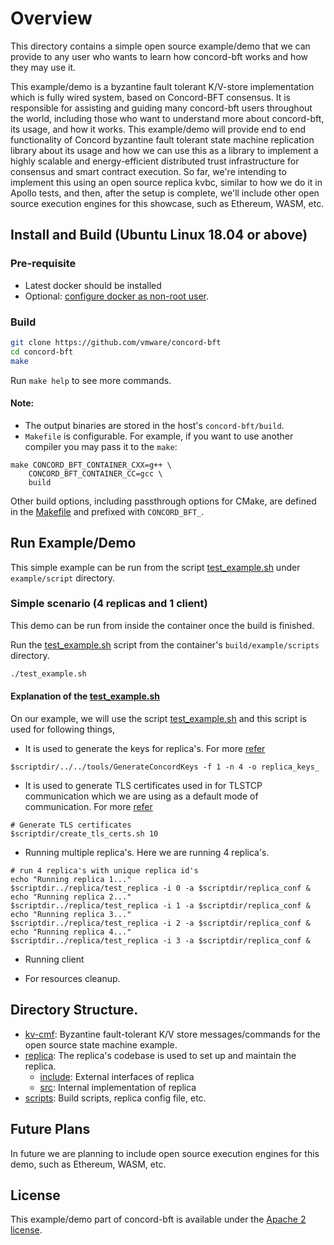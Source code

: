 # Overview
This directory contains a simple open source example/demo that we can provide to any user who wants to learn how concord-bft works and how they may use it. 

This example/demo is a byzantine fault tolerant K/V-store implementation which is fully wired system, based on Concord-BFT consensus. It is responsible for assisting and guiding many concord-bft users throughout the world, including those who want to understand more about concord-bft, its usage, and how it works. 
This example/demo will provide end to end functionality of Concord byzantine fault tolerant state machine replication library about its usage and how we can use this as a library to implement a highly scalable and energy-efficient distributed trust infrastructure for consensus and smart contract execution.
So far, we're intending to implement this using an open source replica kvbc, similar to how we do it in Apollo tests, and then, after the setup is complete, we'll include other open source execution engines for this showcase, such as Ethereum, WASM, etc.

## Install and Build (Ubuntu Linux 18.04 or above)
### Pre-requisite
* Latest docker should be installed
* Optional: [configure docker as non-root user](https://docs.docker.com/engine/install/linux-postinstall/#manage-docker-as-a-non-root-user).

### Build
```sh
git clone https://github.com/vmware/concord-bft
cd concord-bft
make
```
Run `make help` to see more commands.

#### Note:
* The output binaries are stored in the host's `concord-bft/build`.
* `Makefile` is configurable.
For example, if you want to use another compiler you may pass it to the `make`:
```
make CONCORD_BFT_CONTAINER_CXX=g++ \
    CONCORD_BFT_CONTAINER_CC=gcc \
    build
```
Other build options, including passthrough options for CMake, are defined in the [Makefile](../Makefile) and prefixed with `CONCORD_BFT_`.


## Run Example/Demo
This simple example can be run from the script [test_example.sh](scripts/test_example.sh) under `example/script` directory.

### Simple scenario (4 replicas and 1 client)
This demo can be run from inside the container once the build is finished.

Run the [test_example.sh](scripts/test_example.sh) script from the container's `build/example/scripts` directory.
```sh
./test_example.sh
```

#### Explanation of the [test_example.sh](scripts/test_example.sh)
On our example, we will use the script [test_example.sh](scripts/test_example.sh) and this script is used for following things,
* It is used to generate the keys for replica's. For more [refer](../tools/README.md)
```
$scriptdir/../../tools/GenerateConcordKeys -f 1 -n 4 -o replica_keys_
```

* It is used to generate TLS certificates used in for TLSTCP communication which we are using as a default mode of communication. For more [refer](../scripts/linux/create_tls_certs.sh)
```
# Generate TLS certificates
$scriptdir/create_tls_certs.sh 10
```

* Running multiple replica's. Here we are running 4 replica's.
```
# run 4 replica's with unique replica id's
echo "Running replica 1..."
$scriptdir../replica/test_replica -i 0 -a $scriptdir/replica_conf &
echo "Running replica 2..."
$scriptdir../replica/test_replica -i 1 -a $scriptdir/replica_conf &
echo "Running replica 3..."
$scriptdir../replica/test_replica -i 2 -a $scriptdir/replica_conf &
echo "Running replica 4..."
$scriptdir../replica/test_replica -i 3 -a $scriptdir/replica_conf &
```

* Running client

* For resources cleanup.


## Directory Structure.
- [kv-cmf](./kv-cmf): Byzantine fault-tolerant K/V store messages/commands for the open source state machine example.
- [replica](./replica): The replica's codebase is used to set up and maintain the replica.
	- [include](./replica/include): External interfaces of replica
	- [src](./replica/src): Internal implementation of replica
- [scripts](./scripts): Build scripts, replica config file, etc.


## Future Plans
In future we are planning to include open source execution engines for this demo, such as Ethereum, WASM, etc.


## License
This example/demo part of concord-bft is available under the [Apache 2 license](../LICENSE).